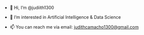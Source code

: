 - 👋 Hi, I’m @judiith1300
- 👀 I’m interested in Artificial Intelligence & Data Science

- 📫 You can reach me via email: judithcamacho1300@gmail.com

<!---
judiith1300/judiith1300 is a ✨ special ✨ repository because its `README.md` (this file) appears on your GitHub profile.
You can click the Preview link to take a look at your changes.
--->
